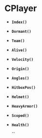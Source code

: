 # CPlayer

* **`Index()`**
* **`Dormant()`**
* **`Team()`**
* **`Alive()`**
* **`Velocity()`**
* **`Origin()`**
* **`Angles()`**
* **`HitboxPos()`**
* **`Helmet()`**
* **`HeavyArmor()`**
* **`Scoped()`**
* **`Health()`**

  **\`\`**


